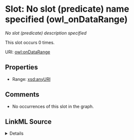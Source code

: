 

# Slot: No slot (predicate) name specified (owl_onDataRange)


_No slot (predicate) description specified_






This slot occurs 0 times.


URI: [owl:onDataRange](http://www.w3.org/2002/07/owl#onDataRange)



<!-- no inheritance hierarchy -->








## Properties

* Range: [xsd:anyURI](http://www.w3.org/2001/XMLSchema#anyURI)





## Comments

* No occurrences of this slot in the graph.



## LinkML Source

<details>

```yaml
name: owl_onDataRange
annotations:
  count:
    tag: count
    value: 0
description: No slot (predicate) description specified
title: No slot (predicate) name specified
comments:
- No occurrences of this slot in the graph.
from_schema: hydrology-kg
rank: 1000
domain: owl_onDataRange
slot_uri: owl:onDataRange
alias: owl_onDataRange
range: uri

```
</details>